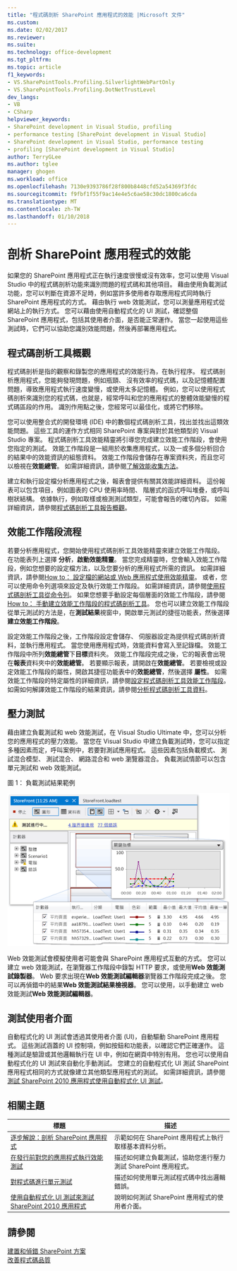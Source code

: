```yaml
---
title: "程式碼剖析 SharePoint 應用程式的效能 |Microsoft 文件"
ms.custom: 
ms.date: 02/02/2017
ms.reviewer: 
ms.suite: 
ms.technology: office-development
ms.tgt_pltfrm: 
ms.topic: article
f1_keywords:
- VS.SharePointTools.Profiling.SilverlightWebPartOnly
- VS.SharePointTools.Profiling.DotNetTrustLevel
dev_langs:
- VB
- CSharp
helpviewer_keywords:
- SharePoint development in Visual Studio, profiling
- performance testing [SharePoint development in Visual Studio]
- SharePoint development in Visual Studio, performance testing
- profiling [SharePoint development in Visual Studio]
author: TerryGLee
ms.author: tglee
manager: ghogen
ms.workload: office
ms.openlocfilehash: 7130e9393786f28f800b8448cfd52a54369f3fdc
ms.sourcegitcommit: f9fbf1f55f9ac14e4e5c6ae58c30dc1800ca6cda
ms.translationtype: MT
ms.contentlocale: zh-TW
ms.lasthandoff: 01/10/2018
---
```

# <a name="profiling-the-performance-of-sharepoint-applications"></a>剖析 SharePoint 應用程式的效能
  如果您的 SharePoint 應用程式正在執行速度很慢或沒有效率，您可以使用 Visual Studio 中的程式碼剖析功能來識別問題的程式碼和其他項目。 藉由使用負載測試功能，您可以判斷在資源不足時，例如當許多使用者存取應用程式同時執行 SharePoint 應用程式的方式。 藉由執行 web 效能測試，您可以測量應用程式從網站上的執行方式。 您可以藉由使用自動程式化的 UI 測試，確認整個 SharePoint 應用程式，包括其使用者介面，是否能正常運作。 當您一起使用這些測試時，它們可以協助您識別效能問題，然後再部署應用程式。  
  
## <a name="profiling-tools-overview"></a>程式碼剖析工具概觀  
 程式碼剖析是指的觀察和錄製您的應用程式的效能行為，在執行程序。 程式碼剖析應用程式，您能夠發現問題，例如瓶頸、 沒有效率的程式碼，以及記憶體配置問題，導致應用程式執行速度變慢，或使用太多記憶體。 例如，您可以使用程式碼剖析來識別您的程式碼，也就是，經常呼叫和您的應用程式的整體效能變慢的程式碼區段的作用。 識別作用點之後，您經常可以最佳化，或將它們移除。  
  
 您可以使用整合式的開發環境 (IDE) 中的數個程式碼剖析工具，找出並找出這類效能問題。 這些工具的運作方式相同 SharePoint 專案與對於其他類型的 Visual Studio 專案。 程式碼剖析工具效能精靈將引導您完成建立效能工作階段，會使用您指定的測試。 效能工作階段是一組用於收集應用程式，以及一或多個分析回合的結果中的效能資訊的組態資料。 效能工作階段會儲存在專案資料夾，而且您可以檢視在**效能總管**。 如需詳細資訊，請參閱[了解效能收集方法](/visualstudio/profiling/understanding-performance-collection-methods)。  
  
 建立和執行設定檔分析應用程式之後，報表會提供有關其效能詳細資料。 這份報表可以包含項目，例如圖表的 CPU 使用率時間、 階層式的函式呼叫堆疊，或呼叫樹狀結構。 依據執行，例如取樣或檢測測試類型，可能會報告的確切內容。 如需詳細資訊，請參閱[程式碼剖析工具報告概觀](http://go.microsoft.com/fwlink/?LinkId=224689)。  
  
## <a name="performance-session-process"></a>效能工作階段流程  
 若要分析應用程式，您開始使用程式碼剖析工具效能精靈來建立效能工作階段。 在功能表列上選擇 **分析**，**啟動效能精靈**。 當您完成精靈時，您會輸入效能工作階段，例如您想要的設定檔方法，以及您要分析的應用程式所需的資訊。 如需詳細資訊，請參閱[How to： 設定檔的網站或 Web 應用程式使用效能精靈](http://go.microsoft.com/fwlink/?LinkId=224692)。 或者，您可以使用命令列選項來設定及執行效能工作階段。 如需詳細資訊，請參閱[使用程式碼剖析工具從命令列](http://go.microsoft.com/fwlink/?LinkId=224703)。 如果您想要手動設定每個層面的效能工作階段，請參閱[How to： 手動建立效能工作階段的程式碼剖析工具](http://go.microsoft.com/fwlink/?LinkId=224691)。 您也可以建立效能工作階段從單元測試的方法是，在**測試結果**視窗中，開啟單元測試的捷徑功能表，然後選擇**建立效能工作階段**。  
  
 設定效能工作階段之後，工作階段設定會儲存、 伺服器設定為提供程式碼剖析資料，並執行應用程式。 當您使用應用程式時，效能資料會寫入至記錄檔。 效能工作階段中所列**效能總管**下**目標**資料夾。 效能工作階段完成之後，它的報表會出現在**報表**資料夾中的**效能總管**。 若要顯示報表，請開啟在**效能總管**。 若要檢視或設定效能工作階段的屬性，開啟其捷徑功能表中的**效能總管**，然後選擇 **屬性**。 如需效能工作階段的特定屬性的詳細資訊，請參閱[設定程式碼剖析工具效能工作階段](http://go.microsoft.com/fwlink/?LinkId=224694)。 如需如何解譯效能工作階段的結果資訊，請參閱[分析程式碼剖析工具資料](http://go.microsoft.com/fwlink/?LinkId=224704)。  
  
## <a name="stress-testing"></a>壓力測試  
 藉由建立負載測試和 web 效能測試，在 Visual Studio Ultimate 中，您可以分析您的應用程式的壓力效能。 當您在 Visual Studio 中建立負載測試時，您可以指定多種因素而定，呼叫案例中，若要對測試應用程式。 這些因素包括負載模式、 測試混合模型、 測試混合、 網路混合和 web 瀏覽器混合。 負載測試情節可以包含單元測試和 web 效能測試。  
  
 圖 1： 負載測試結果範例  
  
 ![執行中負載測試圖形檢視](../sharepoint/media/load-webgraphs.png "執行負載測試圖形檢視")  
  
 Web 效能測試會模擬使用者可能會與 SharePoint 應用程式互動的方式。 您可以建立 web 效能測試，在瀏覽器工作階段中錄製 HTTP 要求，或使用**Web 效能測試錄製器**。 Web 要求出現在**Web 效能測試編輯器**瀏覽器工作階段完成之後。 您可以再偵錯中的結果**Web 效能測試結果檢視器**。 您可以使用，以手動建立 web 效能測試**Web 效能測試編輯器**。  
  
## <a name="testing-user-interfaces"></a>測試使用者介面  
 自動程式化的 UI 測試會透過其使用者介面 (UI)，自動驅動 SharePoint 應用程式。 這些測試涵蓋的 UI 控制項，例如按鈕和功能表，以確認它們正確運作。 這種測試是驗證或其他邏輯執行在 UI 中，例如在網頁中特別有用。 您也可以使用自動程式化的 UI 測試來自動化手動測試。 您建立的自動程式化 UI 測試 SharePoint 應用程式相同的方式就像建立其他類型應用程式的測試。 如需詳細資訊，請參閱[測試 SharePoint 2010 應用程式使用自動程式化 UI 測試](/visualstudio/test/testing-sharepoint-2010-applications-with-coded-ui-tests)。  
  
## <a name="related-topics"></a>相關主題  
  
|標題|描述|  
|-----------|-----------------|  
|[逐步解說：剖析 SharePoint 應用程式](../sharepoint/walkthrough-profiling-a-sharepoint-application.md)|示範如何在 SharePoint 應用程式上執行取樣基本資料分析。|  
|[在發行前對您的應用程式執行效能測試](https://www.visualstudio.com/docs/test/performance-testing/run-performance-tests-app-before-release)|描述如何建立負載測試，協助您進行壓力測試 SharePoint 應用程式。|  
|[對程式碼進行單元測試](/visualstudio/test/unit-test-your-code)|描述如何使用單元測試程式碼中找出邏輯錯誤。|  
|[使用自動程式化 UI 測試來測試 SharePoint 2010 應用程式](/visualstudio/test/testing-sharepoint-2010-applications-with-coded-ui-tests)|說明如何測試 SharePoint 應用程式的使用者介面。|  
  
## <a name="see-also"></a>請參閱

[建置和偵錯 SharePoint 方案](../sharepoint/building-and-debugging-sharepoint-solutions.md)  
[改善程式碼品質](/visualstudio/test/improve-code-quality)